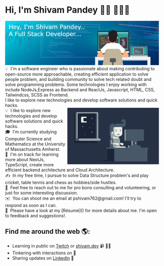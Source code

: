 # Hi, I'm Shivam Pandey 👋🏾 👩🏾‍💻

<img src="./assets/githubreadme.jpg" alt="banner that says Shivam Pandey - software engineer and community organizer alongside a cartoon illustration of Shivam Pandey">
💡 &nbsp;I'm a software engineer who is passionate about making contributing to open-source more approachable, creating efficient application to solve people problem, and building community to solve tech related doubt and solve programming problems. Some technologies I enjoy working with include NodeJs,Express as Backend and ReactJs, Javascript, HTML, CSS, Tailwindcss, SCSS as Frontend.<br/>
I like to explore new technologies and develop software solutions and quick hacks.<br/>
<img alt="Night Coding" src="./assets/Night-Coding.gif" align="right"/>
💡 &nbsp;I like to explore new technologies and develop software solutions and quick hacks.<br/>
🎓 &nbsp;I'm currently studying Computer Science and Mathematics at the University of Massachusetts Amherst.<br/>
🌱 &nbsp;I'm on track for learning more about NextJs, TypeScript, create more efficient backend architecture and Cloud Architecture.<br/>
✍️ &nbsp;In my free time, I pursue to solve Data Structure problem's and play cricket, table tennis and chess as hobbies/side hustles.<br/>
💬 &nbsp;Feel free to reach out to me for pro bono consulting and volunteering, or just for some interesting discussion.<br/>
✉️ &nbsp;You can shoot me an email at pshivam762@gmail.com! I'll try to respond as soon as I can.<br/>
📄 &nbsp;Please have a look at my [Résumé]() for more details about me. I'm open to feedback and suggestions!.<br/>



## Find me around the web 🌎: <a href="https://github.com/ShivCodeP"></a>
- Learning in public on <a href="https://www.twitch.tv/blacktechdiva">Twitch</a> or <a href="https://www.monica.dev">shivam.dev</a> 📹 ✍🏾
- Tinkering with interactions on <a href="https://codesandbox.io/u/ShivCodeP"> </a> 🏓
- Sharing updates on <a href="https://www.linkedin.com/in/shivamadityapandey/">LinkedIn</a> 💼